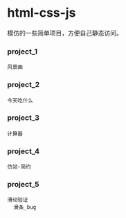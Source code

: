 # html-css-js
  模仿的一些简单项目，方便自己静态访问。
  
### project_1
    风景画
    
### project_2
    今天吃什么
    
### project_3
    计算器
    
### project_4
    仿站-简约
    
### project_5
    滑动验证
      滑条_bug
